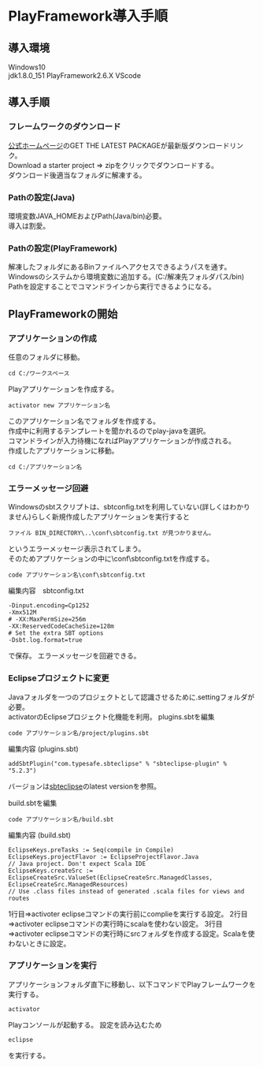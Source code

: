 # PlayFramework導入手順

## 導入環境
Windows10  
jdk1.8.0_151
PlayFramework2.6.X
VScode

## 導入手順

### フレームワークのダウンロード
[公式ホームページ](https://www.playframework.com/)のGET THE LATEST PACKAGEが最新版ダウンロードリンク。  
Download a starter project => zipをクリックでダウンロードする。  
ダウンロード後適当なフォルダに解凍する。

### Pathの設定(Java)
環境変数JAVA_HOMEおよびPath(Java/bin)必要。  
導入は割愛。

### Pathの設定(PlayFramework)
解凍したフォルダにあるBinファイルへアクセスできるようパスを通す。  
Windowsのシステムから環境変数に追加する。(C:/解凍先フォルダパス/bin)  
Pathを設定することでコマンドラインから実行できるようになる。

## PlayFrameworkの開始

### アプリケーションの作成
任意のフォルダに移動。  

    cd C:/ワークスペース    
Playアプリケーションを作成する。

    activator new アプリケーション名
このアプリケーション名でフォルダを作成する。  
作成中に利用するテンプレートを聞かれるのでplay-javaを選択。  
コマンドラインが入力待機になればPlayアプリケーションが作成される。  
作成したアプリケーションに移動。

    cd C:/アプリケーション名

### エラーメッセージ回避
Windowsのsbtスクリプトは、sbtconfig.txtを利用していない(詳しくはわかりません)らしく新規作成したアプリケーションを実行すると

    ファイル BIN_DIRECTORY\..\conf\sbtconfig.txt が見つかりません。
というエラーメッセージ表示されてしまう。  
そのためアプリケーションの中に\conf\sbtconfig.txtを作成する。

    code アプリケーション名\conf\sbtconfig.txt
編集内容　sbtconfig.txt

    -Dinput.encoding=Cp1252
    -Xmx512M
    # -XX:MaxPermSize=256m
    -XX:ReservedCodeCacheSize=128m
    # Set the extra SBT options
    -Dsbt.log.format=true
で保存。
エラーメッセージを回避できる。

### Eclipseプロジェクトに変更
Javaフォルダを一つのプロジェクトとして認識させるために.settingフォルダが必要。  
activatorのEclipseプロジェクト化機能を利用。
plugins.sbtを編集

    code アプリケーション名/project/plugins.sbt
編集内容 (plugins.sbt)

    addSbtPlugin("com.typesafe.sbteclipse" % "sbteclipse-plugin" % "5.2.3")
バージョンは[sbteclipse](https://github.com/typesafehub/sbteclipse)のlatest versionを参照。  

build.sbtを編集

    code アプリケーション名/build.sbt
編集内容 (build.sbt)

    EclipseKeys.preTasks := Seq(compile in Compile)
    EclipseKeys.projectFlavor := EclipseProjectFlavor.Java
    // Java project. Don't expect Scala IDE
    EclipseKeys.createSrc := EclipseCreateSrc.ValueSet(EclipseCreateSrc.ManagedClasses, EclipseCreateSrc.ManagedResources)
    // Use .class files instead of generated .scala files for views and routes 
1行目=>activoter eclipseコマンドの実行前にcomplieを実行する設定。
2行目=>activoter eclipseコマンドの実行時にscalaを使わない設定。
3行目=>activoter eclipseコマンドの実行時にsrcフォルダを作成する設定。Scalaを使わないときに設定。

### アプリケーションを実行
アプリケーションフォルダ直下に移動し、以下コマンドでPlayフレームワークを実行する。  

    activator
Playコンソールが起動する。
設定を読み込むため

    eclipse
を実行する。








